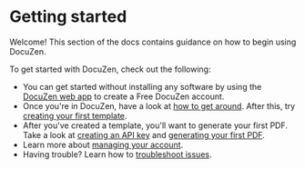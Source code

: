 # Getting started

Welcome! This section of the docs contains guidance on how to begin using DocuZen.

To get started with DocuZen, check out the following:

* You can get started without installing any software by using the [DocuZen web app](https://app.docuzen.co) to create a Free DocuZen account.
* Once you're in DocuZen, have a look at [how to get around](navigating-docuzen.md). After this, try [creating your first template](creating-your-first-template.md).
* After you've created a template, you'll want to generate your first PDF. Take a look at [creating an API key](creating-an-api-key.md) and [generating your first PDF](generating-your-first-pdf.md).
* Learn more about [managing your account](managing-your-account.md).
* Having trouble? Learn how to [troubleshoot issues](troubleshooting-issues.md).
